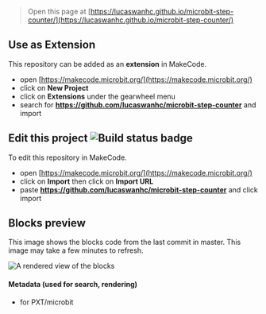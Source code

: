 
> Open this page at [https://lucaswanhc.github.io/microbit-step-counter/](https://lucaswanhc.github.io/microbit-step-counter/)

## Use as Extension

This repository can be added as an **extension** in MakeCode.

* open [https://makecode.microbit.org/](https://makecode.microbit.org/)
* click on **New Project**
* click on **Extensions** under the gearwheel menu
* search for **https://github.com/lucaswanhc/microbit-step-counter** and import

## Edit this project ![Build status badge](https://github.com/lucaswanhc/microbit-step-counter/workflows/MakeCode/badge.svg)

To edit this repository in MakeCode.

* open [https://makecode.microbit.org/](https://makecode.microbit.org/)
* click on **Import** then click on **Import URL**
* paste **https://github.com/lucaswanhc/microbit-step-counter** and click import

## Blocks preview

This image shows the blocks code from the last commit in master.
This image may take a few minutes to refresh.

![A rendered view of the blocks](https://github.com/lucaswanhc/microbit-step-counter/raw/master/.github/makecode/blocks.png)

#### Metadata (used for search, rendering)

* for PXT/microbit
<script src="https://makecode.com/gh-pages-embed.js"></script><script>makeCodeRender("{{ site.makecode.home_url }}", "{{ site.github.owner_name }}/{{ site.github.repository_name }}");</script>
